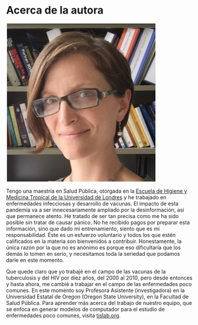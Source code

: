 # Acerca de la autora

![Retrato de Julie McMurry](images/en/Julie-McMurry.png)

Tengo una maestría en Salud Pública, otorgada en la [Escuela de Higiene y Medicina Tropical de la Universidad de Londres](http://lshtm.ac.uk) y he trabajado en enfermedades infecciosas y desarrollo de vacunas. El impacto de esta pandemia va a ser innecesariamente ampliado por la desinformación, así que permanece atento. He tratado de ser tan precisa como me ha sido posible sin tratar de causar pánico. No he recibido pagos por preparar esta información, sino que dado mi entrenamiento, siento que es mi responsabilidad. Éste es un esfuerzo voluntario y todos los que estén calificados en la materia son bienvenidos a contribuír. Honestamente, la única razón por la que no es anónimo es porque eso dificultaría que los demás lo tomen en serio, y necesitamos toda la seriedad que podamos darle en este momento.

Que quede claro que yo trabajé en el campo de las vacunas de la tuberculosis y del HIV por diez años, del 2000 al 2010, pero desde entonces y hasta ahora, me cambié a trabajar en el campo de las enfermedades poco comunes. En este momento soy Profesora Asistente (investigadora) en la Universidad Estatal de Oregon (Oregon State University), en la Facultad de Salud Pública. Para aprender más acerca del trabajo de nuestro equipo, que se enfoca en generar modelos de computador para el estudio de enfermedades poco comunes, visita [tislab.org](http://tislab.org/).
